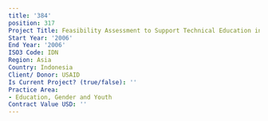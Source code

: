```yaml
---
title: '384'
position: 317
Project Title: Feasibility Assessment to Support Technical Education in Aceh Province
Start Year: '2006'
End Year: '2006'
ISO3 Code: IDN
Region: Asia
Country: Indonesia
Client/ Donor: USAID
Is Current Project? (true/false): ''
Practice Area:
- Education, Gender and Youth
Contract Value USD: ''
---
```


